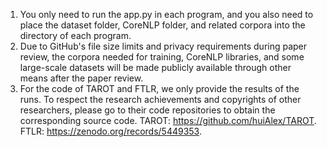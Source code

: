 1. You only need to run the app.py in each program, and you also need to place the dataset folder, CoreNLP folder, and related corpora into the directory of each program.
2. Due to GitHub's file size limits and privacy requirements during paper review, the corpora needed for training, CoreNLP libraries, and some large-scale datasets will be made publicly available through other means after the paper review.
3. For the code of TAROT and FTLR, we only provide the results of the runs. To respect the research achievements and copyrights of other researchers, please go to their code repositories to obtain the corresponding source code.
TAROT: https://github.com/huiAlex/TAROT.
FTLR: https://zenodo.org/records/5449353.
